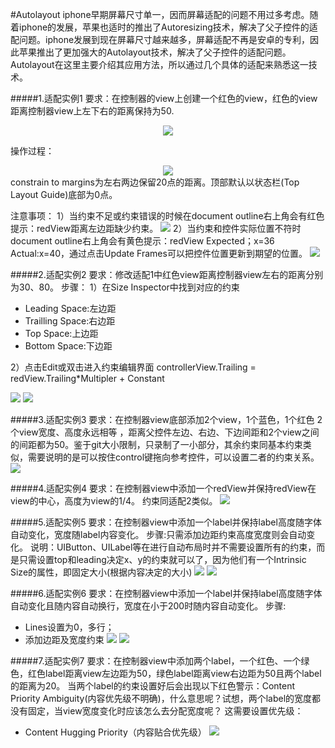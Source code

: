 #Autolayout
iphone早期屏幕尺寸单一，因而屏幕适配的问题不用过多考虑。随着iphone的发展，苹果也适时的推出了Autoresizing技术，解决了父子控件的适配问题。iphone发展到现在屏幕尺寸越来越多，屏幕适配不再是安卓的专利，因此苹果推出了更加强大的Autolayout技术，解决了父子控件的适配问题。Autolayout在这里主要介绍其应用方法，所以通过几个具体的适配来熟悉这一技术。

#####1.适配实例1
要求：在控制器的view上创建一个红色的view，红色的view距离控制器view上左下右的距离保持为50.
<div align="center">
<img src = "assets/pic15-1.png"</>
</div>

操作过程：
<div align="center">
<img src = "assets/pic15-2.gif"</>
</div>
constrain to margins为左右两边保留20点的距离。顶部默认以状态栏(Top Layout Guide)底部为0点。

注意事项：
1）当约束不足或约束错误的时候在document outline右上角会有红色提示：redView距离左边距缺少约束。
![](/assets/pic15-3.png)
2）当约束和控件实际位置不符时document outline右上角会有黄色提示：redView Expected；x=36 Actual:x=40，通过点击Update Frames可以把控件位置更新到期望的位置。
![](/assets/pic15-4.gif)


#####2.适配实例2
要求：修改适配1中红色view距离控制器view左右的距离分别为30、80。
步骤：
1）在Size Inspector中找到对应的约束
- Leading Space:左边距
- Trailling Space:右边距
- Top Space:上边距
- Bottom Space:下边距

2）点击Edit或双击进入约束编辑界面
controllerView.Trailing = redView.Trailing*Multipler + Constant

![](/assets/pic15-6.png)
![](/assets/pic15-5.gif)

#####3.适配实例3
要求：在控制器view底部添加2个view，1个蓝色，1个红色2个view宽度、高度永远相等，距离父控件左边、右边、下边间距和2个view之间的间距都为50。鉴于git大小限制，只录制了一小部分，其余约束同基本约束类似，需要说明的是可以按住control键拖向参考控件，可以设置二者的约束关系。
![](/assets/pic15-7.gif)

#####4.适配实例4
要求：在控制器view中添加一个redView并保持redView在view的中心，高度为view的1/4。
约束同适配2类似。
![](/assets/pic15-8.gif)

#####5.适配实例5
要求：在控制器view中添加一个label并保持label高度随字体自动变化，宽度随label内容变化。
步骤:只需添加边距约束高度宽度则会自动变化。
说明：UIButton、UILabel等在进行自动布局时并不需要设置所有的约束，而是只需设置top和leading决定x、y的约束就可以了，因为他们有一个Intrinsic Size的属性，即固定大小(根据内容决定的大小)
![](/assets/pic15-9.png)
![](/assets/pic15-10.gif)

#####6.适配实例6
要求：在控制器view中添加一个label并保持label高度随字体自动变化且随内容自动换行，宽度在小于200时随内容自动变化。
步骤:
- Lines设置为0，多行；
- 添加边距及宽度约束
![](/assets/pic15-11.gif)
![](/assets/pic15-12.gif)

#####7.适配实例7
要求：在控制器view中添加两个label，一个红色、一个绿色，红色label距离view左边距为50，绿色label距离view右边距为50且两个label的距离为20。
当两个label的约束设置好后会出现以下红色警示：Content Priority Ambiguity(内容优先级不明确)，什么意思呢？试想，两个label的宽度都没有固定，当view宽度变化时应该怎么去分配宽度呢？
这需要设置优先级：
- Content Hugging Priority（内容贴合优先级）
![](/assets/pic15-13.png)
